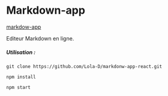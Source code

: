 # Markdown-app
[markdow-app](https://gifted-beaver-d6fd48.netlify.com/)

Editeur Markdown en ligne.


##### Utilisation :

`git clone https://github.com/Lola-D/markdonw-app-react.git`


 `npm install`


 `npm start`


